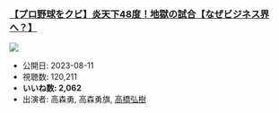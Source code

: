 ### [【プロ野球をクビ】炎天下48度！地獄の試合【なぜビジネス界へ？】](https://www.youtube.com/watch?v=qCCChlPopMo)
[![](https://img.youtube.com/vi/qCCChlPopMo/sddefault.jpg)](https://www.youtube.com/watch?v=qCCChlPopMo)
-   公開日: 2023-08-11
-   視聴数: 120,211
-   **いいね数: 2,062**
-   出演者: 高森勇, 高森勇旗, [高橋弘樹](/rehacq_fan/people/高橋弘樹 "wikilink")
